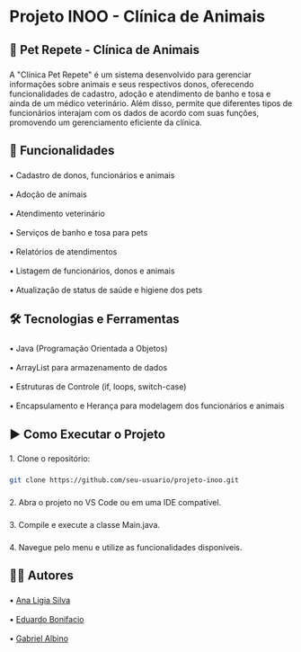 <h1 align="left">Projeto INOO - Clínica de Animais</h1>

###

<h2 align="left">📌 Pet Repete - Clínica de Animais</h2>

###

<p align="left">A "Clínica Pet Repete" é um sistema desenvolvido para gerenciar informações sobre animais e seus respectivos donos, oferecendo funcionalidades de cadastro, adoção e atendimento de banho e tosa e ainda de um médico veterinário. Além disso, permite que diferentes tipos de funcionários interajam com os dados de acordo com suas funções, promovendo um gerenciamento eficiente da clínica.</p>

###

<h2 align="left">🚀 Funcionalidades</h2>

###

<p align="left">     • Cadastro de donos, funcionários e animais<br><br>• Adoção de animais<br><br>• Atendimento veterinário<br><br>• Serviços de banho e tosa para pets<br><br>• Relatórios de atendimentos<br><br>• Listagem de funcionários, donos e animais<br><br>• Atualização de status de saúde e higiene dos pets</p>

###

<h2 align="left">🛠️ Tecnologias e Ferramentas</h2>

###

<p align="left">• Java (Programação Orientada a Objetos)<br><br>• ArrayList para armazenamento de dados<br><br>• Estruturas de Controle (if, loops, switch-case)<br><br>• Encapsulamento e Herança para modelagem dos funcionários e animais</p>

###

<h2 align="left">▶️ Como Executar o Projeto</h2>

###

<p align="left">1. Clone o repositório:</p>

###

```bash
git clone https://github.com/seu-usuario/projeto-inoo.git
```

###

<p align="left">2. Abra o projeto no VS Code ou em uma IDE compatível.</p>

###

<p align="left">3. Compile e execute a classe Main.java.</p>

###

<p align="left">4. Navegue pelo menu e utilize as funcionalidades disponíveis.</p>

###

<h2 align="left">🧑‍💻 Autores</h2>

###

<p align="left">• <a href="https://www.linkedin.com/in/ana-l%C3%ADgia-silva-a59779206/">Ana Ligia Silva</a> <br><br>• <a href="https://www.linkedin.com/in/eduardo-bonifacio-0a802b2a8/">Eduardo Bonifacio</a><br><br>• <a href="https://www.linkedin.com/in/gabrielalbino05/">Gabriel Albino</a></p>

###
